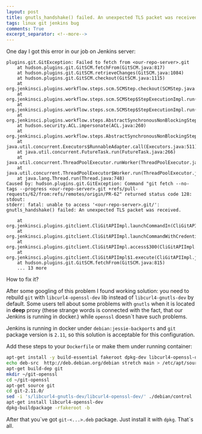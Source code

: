 ```yaml
---
layout: post
title: gnutls_handshake() failed. An unexpected TLS packet was received
tags: linux git jenkins bug
comments: True
excerpt_separator: <!--more-->
---
```


One day I got this error in our job on Jenkins server:

```
plugins.git.GitException: Failed to fetch from <our-repo-server>.git
	at hudson.plugins.git.GitSCM.fetchFrom(GitSCM.java:817)
	at hudson.plugins.git.GitSCM.retrieveChanges(GitSCM.java:1084)
	at hudson.plugins.git.GitSCM.checkout(GitSCM.java:1115)
	at org.jenkinsci.plugins.workflow.steps.scm.SCMStep.checkout(SCMStep.java:113)
	at org.jenkinsci.plugins.workflow.steps.scm.SCMStep$StepExecutionImpl.run(SCMStep.java:85)
	at org.jenkinsci.plugins.workflow.steps.scm.SCMStep$StepExecutionImpl.run(SCMStep.java:75)
	at org.jenkinsci.plugins.workflow.steps.AbstractSynchronousNonBlockingStepExecution$1$1.call(AbstractSynchronousNonBlockingStepExecution.java:47)
	at hudson.security.ACL.impersonate(ACL.java:260)
	at org.jenkinsci.plugins.workflow.steps.AbstractSynchronousNonBlockingStepExecution$1.run(AbstractSynchronousNonBlockingStepExecution.java:44)
	at java.util.concurrent.Executors$RunnableAdapter.call(Executors.java:511)
	at java.util.concurrent.FutureTask.run(FutureTask.java:266)
	at java.util.concurrent.ThreadPoolExecutor.runWorker(ThreadPoolExecutor.java:1149)
	at java.util.concurrent.ThreadPoolExecutor$Worker.run(ThreadPoolExecutor.java:624)
	at java.lang.Thread.run(Thread.java:748)
Caused by: hudson.plugins.git.GitException: Command "git fetch --no-tags --progress <our-repo-server>.git +refs/pull-requests/62/from:refs/remotes/origin/PR-62" returned status code 128:
stdout: 
stderr: fatal: unable to access '<our-repo-server>.git/': gnutls_handshake() failed: An unexpected TLS packet was received.

	at org.jenkinsci.plugins.gitclient.CliGitAPIImpl.launchCommandIn(CliGitAPIImpl.java:1924)
	at org.jenkinsci.plugins.gitclient.CliGitAPIImpl.launchCommandWithCredentials(CliGitAPIImpl.java:1643)
	at org.jenkinsci.plugins.gitclient.CliGitAPIImpl.access$300(CliGitAPIImpl.java:71)
	at org.jenkinsci.plugins.gitclient.CliGitAPIImpl$1.execute(CliGitAPIImpl.java:352)
	at hudson.plugins.git.GitSCM.fetchFrom(GitSCM.java:815)
	... 13 more
```

How to fix it?

<!--more-->

After some googling of this problem I found working solution: you need to rebuild `git` with `libcurl4-openssl-dev` lib instead of `libcurl4-gnutls-dev` by default. Some users tell about some problems with `gnutls` when it is located in **deep** proxy (these strange words is connected with the fact, that our Jenkins is running in docker.) while `openssl` doesn\`t have such problems.

Jenkins is running in docker under `debian:jessie-backports` and `git` package version is `2.11`, so this solution is acceptable for this configuration.

Add these steps to your `Dockerfile` or make them under running container:

```bash
apt-get install -y build-essential fakeroot dpkg-dev libcurl4-openssl-dev
echo deb-src  http://deb.debian.org/debian stretch main > /etc/apt/sources.list.d/sources.list
apt-get build-dep git
mkdir ~/git-openssl
cd ~/git-openssl
apt-get source git
cd git-2.11.0/
sed -i 's/libcurl4-gnutls-dev/libcurl4-openssl-dev/' ./debian/control
apt-get install libcurl4-openssl-dev
dpkg-buildpackage -rfakeroot -b
```

After that you\`ve got `git-<...>.deb` package. Just install it with `dpkg`. That\`s all.

